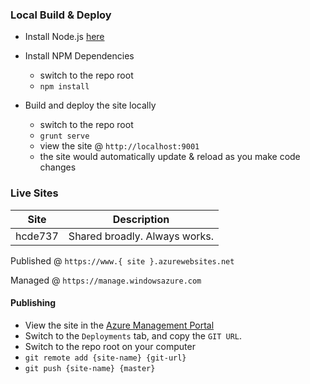 ### Local Build & Deploy

- Install Node.js [here](https://nodejs.org/en/)

- Install NPM Dependencies
    - switch to the repo root
    - `npm install`

- Build and deploy the site locally
    - switch to the repo root
    - `grunt serve`
    - view the site @ `http://localhost:9001`
    - the site would automatically update & reload as you make code changes

### Live Sites

| Site                       | Description                                |
| -------------------------- | ------------------------------------------ |
| hcde737                    | Shared broadly. Always works.              |

Published @  `https://www.{ site }.azurewebsites.net`

Managed @ `https://manage.windowsazure.com`

#### Publishing
- View the site in the [Azure Management Portal](https://manage.windowsazure.com)
- Switch to the `Deployments` tab, and copy the `GIT URL`.
- Switch to the repo root on your computer
- `git remote add {site-name} {git-url}`
- `git push {site-name} {master}`



